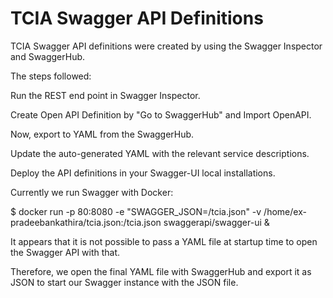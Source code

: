 # TCIA Swagger API Definitions

TCIA Swagger API definitions were created by using the Swagger Inspector and SwaggerHub.

The steps followed:

Run the REST end point in Swagger Inspector.

Create Open API Definition by "Go to SwaggerHub" and Import OpenAPI.

Now, export to YAML from the SwaggerHub.

Update the auto-generated YAML with the relevant service descriptions.

Deploy the API definitions in your Swagger-UI local installations.

Currently we run Swagger with Docker:

$ docker run -p 80:8080 -e "SWAGGER_JSON=/tcia.json" -v /home/ex-pradeebankathira/tcia.json:/tcia.json swaggerapi/swagger-ui &


It appears that it is not possible to pass a YAML file at startup time to open the Swagger API with that.

Therefore, we open the final YAML file with SwaggerHub and export it as JSON to start our Swagger instance with the JSON file.